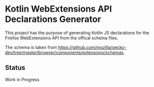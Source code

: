 # Kotlin WebExtensions API Declarations Generator

This project has the purpose of generating Kotlin JS declarations for the Firefox WebExtensions API from the offical schema files.

The schema is taken from https://github.com/mozilla/gecko-dev/tree/master/browser/components/extensions/schemas.

## Status

Work in Progress